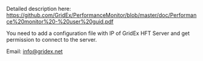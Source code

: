 Detailed description here: https://github.com/GridEx/PerformanceMonitor/blob/master/doc/Performance%20monitor%20-%20user%20guid.pdf

You need to add a configuration file with IP of GridEx HFT Server and get permission to connect to the server.

Email: info@gridex.net
